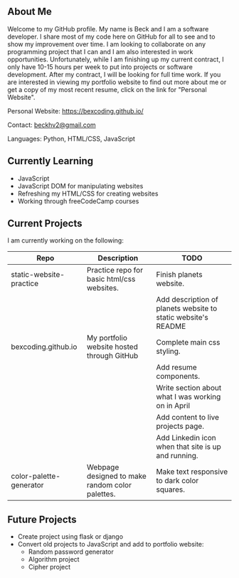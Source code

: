 ## About Me

Welcome to my GitHub profile. My name is Beck and I am a software developer. I share most of my code here on GitHub for all to see and to show my improvement over time. I am looking to collaborate on any programming project that I can and I am also interested in work opportunities. Unfortunately, while I am finishing up my current contract, I only have 10-15 hours per week to put into projects or software development. After my contract, I will be looking for full time work. If you are interested in viewing my portfolio website to find out more about me or get a copy of my most recent resume, click on the link for "Personal Website".

Personal Website: https://bexcoding.github.io/

Contact: beckhv2@gmail.com

Languages: Python, HTML/CSS, JavaScript

## Currently Learning

- JavaScript
- JavaScript DOM for manipulating websites
- Refreshing my HTML/CSS for creating websites
- Working through freeCodeCamp courses

## Current Projects

I am currently working on the following:

| Repo | Description | TODO |
| --- | --- | --- |
| static-website-practice | Practice repo for basic html/css websites. | Finish planets website. |
| | | Add description of planets website to static website's README |
| bexcoding.github.io | My portfolio website hosted through GitHub | Complete main css styling. |
| | | Add resume components. |
| | | Write section about what I was working on in April |
| | | Add content to live projects page. |
| | | Add Linkedin icon when that site is up and running. |
| color-palette-generator | Webpage designed to make random color palettes. | Make text responsive to dark color squares. |

## Future Projects

- Create project using flask or django
- Convert old projects to JavaScript and add to portfolio website:
  - Random password generator
  - Algorithm project
  - Cipher project
